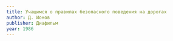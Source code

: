 ```yaml
---
title: Учащимся о правилах безопасного поведения на дорогах
author: Д. Ионов
publisher: Диафильм
year: 1986
---
```

